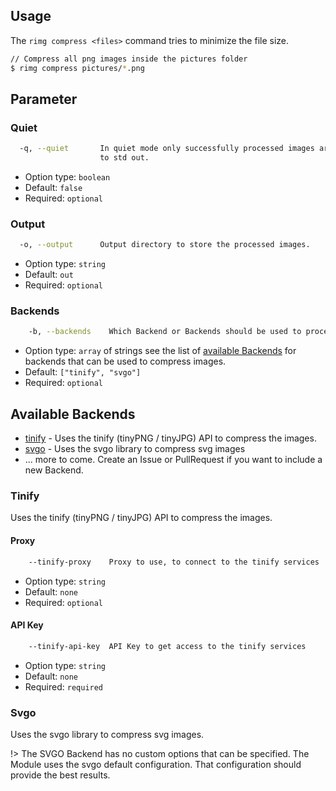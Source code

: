 ## Usage

The `rimg compress <files>` command tries to minimize the file size.

```bash
// Compress all png images inside the pictures folder
$ rimg compress pictures/*.png
```

## Parameter

### Quiet

```bash
  -q, --quiet       In quiet mode only successfully processed images are printed
                    to std out.
```

* Option type: `boolean`
* Default: `false`
* Required: `optional`

### Output

```bash
  -o, --output      Output directory to store the processed images.
```

* Option type: `string`
* Default: `out`
* Required: `optional`

### Backends

```bash
    -b, --backends    Which Backend or Backends should be used to process the images
```

* Option type: `array` of strings see the list of [available Backends](#available-backends) for backends that can be used to compress images.
* Default: `["tinify", "svgo"]`
* Required: `optional`

## Available Backends

* [tinify](#tinify) - Uses the tinify (tinyPNG / tinyJPG) API to compress the images.
* [svgo](#svgo) - Uses the svgo library to compress svg images
* ... more to come. Create an Issue or PullRequest if you want to include a new Backend.

### Tinify

 Uses the tinify (tinyPNG / tinyJPG) API to compress the images.

#### Proxy

```bash
    --tinify-proxy    Proxy to use, to connect to the tinify services
```

* Option type: `string`
* Default: `none`
* Required: `optional`

#### API Key

```bash
    --tinify-api-key  API Key to get access to the tinify services
```

* Option type: `string`
* Default: `none`
* Required: `required`

### Svgo

Uses the svgo library to compress svg images.

!> The SVGO Backend has no custom options that can be specified. The Module uses the svgo default configuration. That configuration should provide the best results. 
